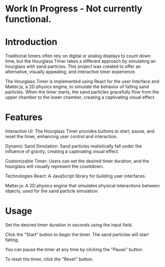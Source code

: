 # Work In Progress - Not currently functional.

# Introduction
Traditional timers often rely on digital or analog displays to count down time, but the Hourglass Timer takes a different approach by simulating an hourglass with sand particles. This project was created to offer an alternative, visually appealing, and interactive timer experience.

The Hourglass Timer is implemented using React for the user interface and Matter.js, a 2D physics engine, to simulate the behavior of falling sand particles. When the timer starts, the sand particles gracefully flow from the upper chamber to the lower chamber, creating a captivating visual effect.

# Features
Interactive UI: The Hourglass Timer provides buttons to start, pause, and reset the timer, enhancing user control and interaction.

Dynamic Sand Simulation: Sand particles realistically fall under the influence of gravity, creating a captivating visual effect.

Customizable Timer: Users can set the desired timer duration, and the hourglass will visually represent the countdown.

Technologies
React: A JavaScript library for building user interfaces.

Matter.js: A 2D physics engine that simulates physical interactions between objects, used for the sand particle simulation.

# Usage
Set the desired timer duration in seconds using the input field.

Click the "Start" button to begin the timer. The sand particles will start falling.

You can pause the timer at any time by clicking the "Pause" button.

To reset the timer, click the "Reset" button.
